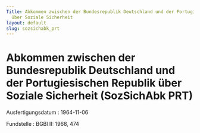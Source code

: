 ```yaml
---
Title: Abkommen zwischen der Bundesrepublik Deutschland und der Portugiesischen Republik
  über Soziale Sicherheit
layout: default
slug: sozsichabk_prt
---
```


# Abkommen zwischen der Bundesrepublik Deutschland und der Portugiesischen Republik über Soziale Sicherheit (SozSichAbk PRT)

Ausfertigungsdatum
:   1964-11-06

Fundstelle
:   BGBl II: 1968, 474

